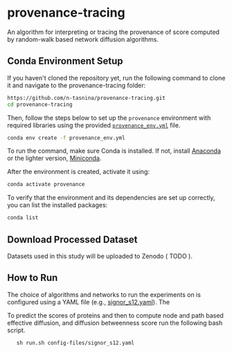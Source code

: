 # provenance-tracing
An algorithm for interpreting or tracing the provenance of score computed by random-walk based network diffusion algorithms.

## Conda Environment Setup
If you haven't cloned the repository yet, run the following command to clone it and navigate to the provenance-tracing folder:
```bash
https://github.com/n-tasnina/provenance-tracing.git
cd provenance-tracing
```

Then, follow the steps below to set up the `provenance` environment with required libraries using the provided [`provenance_env.yml`](./provenance_env.yml) file.

```bash
conda env create -f provenance_env.yml
```
To run the command, make sure Conda is installed. If not, install [Anaconda](https://www.anaconda.com/docs/getting-started/anaconda/install) or the lighter version, [Miniconda](https://www.anaconda.com/docs/getting-started/miniconda/install).

After the environment is created, activate it using:
```bash
conda activate provenance
```

To verify that the environment and its dependencies are set up correctly, you can list the installed packages:
```bash
conda list
```

## Download Processed Dataset
Datasets used in this study will be uploaded to Zenodo ( TODO ). 


## How to Run

The choice of algorithms and networks to run the experiments on is configured using a YAML file (e.g., [signor_s12.yaml](./config-files/signor_s12.yaml)). The 

To predict the scores of proteins and then to compute node and path based effective diffusion, and diffusion betweenness score run the following bash script.
```
   sh run.sh config-files/signor_s12.yaml
```


